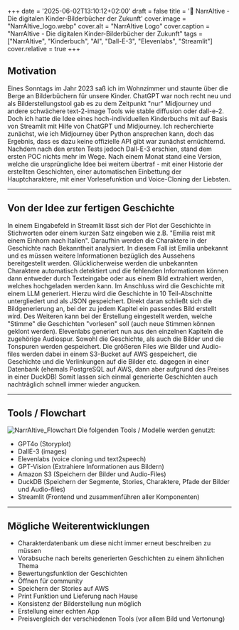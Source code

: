 +++
date = '2025-06-02T13:10:12+02:00'
draft = false
title = '🚀 NarrAItive - Die digitalen Kinder-Bilderbücher der Zukunft'
cover.image = "NarrAItive_logo.webp" 
cover.alt = "NarrAItive Logo" 
cover.caption = "NarrAItive - Die digitalen Kinder-Bilderbücher der Zukunft"
tags = ["NarrAItive", "Kinderbuch", "AI", "Dall-E-3", "Elevenlabs", "Streamlit"] 
cover.relative = true
+++

## Motivation

Eines Sonntags im Jahr 2023 saß ich im Wohnzimmer und staunte über die Berge an Bilderbüchern für unsere Kinder.
ChatGPT war noch recht neu und als Bilderstellungstool gab es zu dem Zeitpunkt "nur" Midjourney und andere schwächere text-2-image Tools wie stable diffusion oder dall-e-2.
Doch ich hatte die Idee eines hoch-individuellen Kinderbuchs mit auf Basis von Streamlit mit Hilfe von ChatGPT und Midjourney. Ich recherchierte zunächst, wie ich Midjourney über Python ansprechen kann, doch das Ergebnis, dass es dazu keine offizielle API gibt war zunächst ernüchternd. 
Nachdem nach den ersten Tests jedoch Dall-E-3 erschien, stand dem ersten POC nichts mehr im Wege. Nach einem Monat stand eine Version, welche die ursprüngliche Idee bei weitem übertraf - mit einer Historie der erstellten Geschichten, einer automatischen Einbettung der Hauptcharaktere, mit einer Vorlesefunktion und Voice-Cloning der Liebsten.

---

## Von der Idee zur fertigen Geschichte

In einem Eingabefeld in Streamlit lässt sich der Plot der Geschichte in Stichworten oder einem kurzen Satz eingeben wie z.B. "Emilia reist mit einem Einhorn nach Italien".
Daraufhin werden die Charaktere in der Geschichte nach Bekanntheit analysiert. In diesem Fall ist Emilia unbekannt und es müssen weitere Informationen bezüglich des Aussehens bereitgestellt werden. Glücklicherweise werden die unbekannten Charaktere automatisch detektiert und die fehlenden Informationen können dann entweder durch Texteingabe oder aus einem Bild extrahiert werden, welches hochgeladen werden kann.
Im Anschluss wird die Geschichte mit einem LLM generiert. Hierzu wird die Geschichte in 10 Teil-Abschnitte untergliedert und als JSON gespeichert.
Direkt daran schließt sich die Bildgenerierung an, bei der zu jedem Kapitel ein passendes Bild erstellt wird. 
Des Weiteren kann bei der Erstellung eingestellt werden, welche "Stimme" die Geschichten "vorlesen" soll (auch neue Stimmen können geklont werden).
Elevenlabs generiert nun aus den einzelnen Kapiteln die zugehörige Audiospur.
Sowohl die Geschichte, als auch die Bilder und die Tonspuren werden gespeichert. Die größeren Files wie Bilder und Audio-files werden dabei in einem S3-Bucket auf AWS gespeichert, die Geschichte und die Verlinkungen auf die Bilder etc. dagegen in einer Datenbank (ehemals PostgreSQL auf AWS, dann aber aufgrund des Preises in einer DuckDB)
Somit lassen sich einmal generierte Geschichten auch nachträglich schnell immer wieder angucken.

---

## Tools / Flowchart

![NarrAItive_Flowchart](/images/content/NarrAItive_tools.webp)
Die folgenden Tools / Modelle werden genutzt:

- GPT4o (Storyplot)
- DallE-3 (images)
- Elevenlabs (voice cloning und text2speech)
- GPT-Vision (Extrahiere Informationen aus Bildern)
- Amazon S3 (Speichern der Bilder und Audio-Files)
- DuckDB (Speichern der Segmente, Stories, Charaktere, Pfade der Bilder und Audio-files)
- Streamlit (Frontend und zusammenführen aller Komponenten)

---

## Mögliche Weiterentwicklungen

- Charakterdatenbank um diese nicht immer erneut beschreiben zu müssen
- Vorabsuche nach bereits generierten Geschichten zu einem ähnlichen Thema
- Bewertungsfunktion der Geschichten 
- Öffnen für community
- Speichern der Stories auf AWS
- Print Funktion und Lieferung nach Hause
- Konsistenz der Bilderstellung nun möglich
- Erstellung einer echten App
- Preisvergleich der verschiedenen Tools (vor allem Bild und Vertonung)
